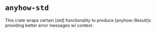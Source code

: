 # `anyhow-std`

This crate wraps certain [std] functionality to produce [anyhow::Result]s providing better error messages w/ context.
